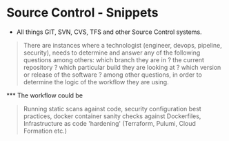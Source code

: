 # Source Control - Snippets

- All things GIT, SVN, CVS, TFS and other Source Control systems.

> There are instances where a technologist (engineer, devops, pipeline, security), needs to determine and answer any of the following questions among others: which branch they are in ?  the current repository ? which particular build they are looking at ? which version or release of the software ? among other questions, in order to determine the logic of the workflow they are using.

*** The workflow could be 

> Running static scans against code, security configuration best practices, docker container sanity checks against Dockerfiles, Infrastructure as code 'hardening' (Terraform, Pulumi, Cloud Formation etc.) 
